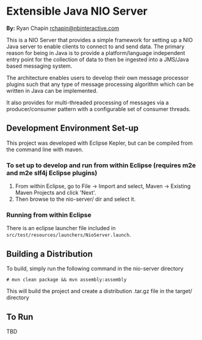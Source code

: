 # Extensible Java NIO Server

**By:** Ryan Chapin <rchapin@nbinteractive.com>

This is a NIO Server that provides a simple framework for setting up a NIO Java server to enable clients to connect to and send data.  The primary reason for being in Java is to provide a platform/language independent entry point for the collection of data to then be ingested into a JMS/Java based messaging system.

The architecture enables users to develop their own message processor plugins such that any type of message processing algorithm which can be written in Java can be implemented.

It also provides for multi-threaded processing of messages via a producer/consumer pattern with a configurable set of consumer threads.

## Development Environment Set-up

This project was developed with Eclipse Kepler, but can be compiled from the command line with maven.

### To set up to develop and run from within Eclipse (requires m2e and m2e slf4j Eclipse plugins)

1. From within Eclipse, go to File -> Import and select, Maven -> Existing Maven Projects and click 'Next'.
2. Then browse to the nio-server/ dir and select it.

### Running from within Eclipse

There is an eclipse launcher file included in ```src/test/resources/launchers/NioServer.launch```.

## Building a Distribution

To build, simply run the following command in the nio-server directory

```
# mvn clean package && mvn assembly:assembly
```

This will build the project and create a distribution .tar.gz file in the target/ directory

## To Run

TBD

